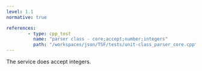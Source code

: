 ```yaml
---
level: 1.1
normative: true

references:
        - type: cpp_test
          name: "parser class - core;accept;number;integers"
          path: "/workspaces/json/TSF/tests/unit-class_parser_core.cpp"
---
```


The service does accept integers.
